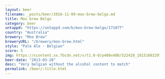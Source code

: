 ```yaml
---
layout: beer
filename: _posts/beer/2016-11-09-moo-brew-belgo.md
title: Moo brew Belgo
category: beer
untappd: "https://untappd.com/b/moo-brew-belgo/171077"
country: "Australia"
brewery: "Moo Brew"
breweryURL: "/brewery/moo-brew.html"
style: "Pale Ale - Belgian"
score: 5
img: https://scontent.xx.fbcdn.net/v/t1.0-0/p480x480/522428_10151602297908745_1068926570_n.jpg?oh=ea6f712f3312021112fb57f97a4c7bec&oe=59AFC743
beer-date: "2013-03-28"
desc: "Very belgian without the alcohol content to match"
permalink: /beer/:title.html
---
```

